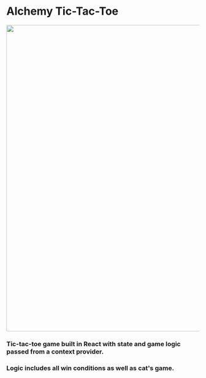 # Alchemy Tic-Tac-Toe

<img src="https://user-images.githubusercontent.com/107072854/213954525-fda7009a-819f-472f-b0f5-35fa773b1e22.png" height="800px" width="auto" />

<h3 width="50%">Tic-tac-toe game built in React with state and game logic passed from a context provider.</h3>
<h3>Logic includes all win conditions as well as cat's game.</h3>
